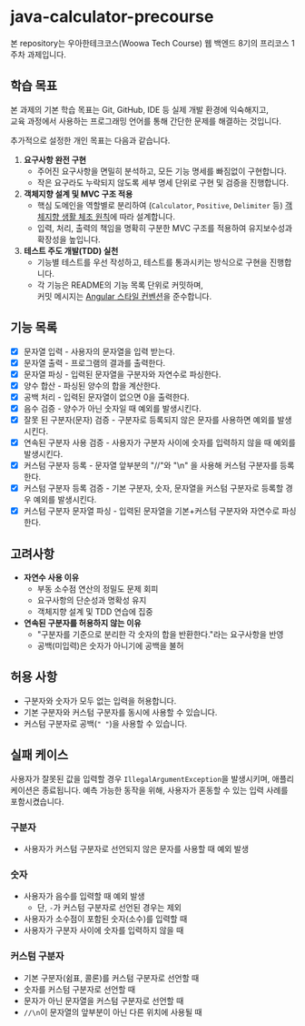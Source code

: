 # java-calculator-precourse
본 repository는 우아한테크코스(Woowa Tech Course) 웹 백엔드 8기의 프리코스 1주차 과제입니다.

## 학습 목표
본 과제의 기본 학습 목표는 Git, GitHub, IDE 등 실제 개발 환경에 익숙해지고,  
교육 과정에서 사용하는 프로그래밍 언어를 통해 간단한 문제를 해결하는 것입니다.  

추가적으로 설정한 개인 목표는 다음과 같습니다.

1. **요구사항 완전 구현**  
   - 주어진 요구사항을 면밀히 분석하고, 모든 기능 명세를 빠짐없이 구현합니다.  
   - 작은 요구라도 누락되지 않도록 세부 명세 단위로 구현 및 검증을 진행합니다.
2. **객체지향 설계 및 MVC 구조 적용**  
   - 핵심 도메인을 역할별로 분리하여 (`Calculator`, `Positive`, `Delimiter` 등) [객체지향 생활 체조 원칙](https://jaehoney.tistory.com/343)에 따라 설계합니다.  
   - 입력, 처리, 출력의 책임을 명확히 구분한 MVC 구조를 적용하여 유지보수성과 확장성을 높입니다.
3. **테스트 주도 개발(TDD) 실천**  
   - 기능별 테스트를 우선 작성하고, 테스트를 통과시키는 방식으로 구현을 진행합니다.  
   - 각 기능은 README의 기능 목록 단위로 커밋하며,  
     커밋 메시지는 [Angular 스타일 컨벤션](https://gist.github.com/stephenparish/9941e89d80e2bc58a153)을 준수합니다.

## 기능 목록
- [x] 문자열 입력 - 사용자의 문자열을 입력 받는다.
- [x] 문자열 출력 - 프로그램의 결과를 출력한다.
- [x] 문자열 파싱 - 입력된 문자열을 구분자와 자연수로 파싱한다.
- [x] 양수 합산 - 파싱된 양수의 합을 계산한다.
- [x] 공백 처리 - 입력된 문자열이 없으면 0을 출력한다.
- [x] 음수 검증 - 양수가 아닌 숫자일 때 예외를 발생시킨다.
- [x] 잘못 된 구분자(문자) 검증 - 구분자로 등록되지 않은 문자를 사용하면 예외를 발생시킨다.
- [x] 연속된 구분자 사용 검증 - 사용자가 구분자 사이에 숫자를 입력하지 않을 때 예외를 발생시킨다.
- [x] 커스텀 구분자 등록 - 문자열 앞부분의 "//"와 "\n" 을 사용해 커스텀 구분자를 등록한다.
- [x] 커스텀 구분자 등록 검증 - 기본 구분자, 숫자, 문자열을 커스텀 구분자로 등록할 경우 예외를 발생시킨다.
- [x] 커스텀 구분자 문자열 파싱 - 입력된 문자열을 기본+커스텀 구분자와 자연수로 파싱한다.

## 고려사항
- **자연수 사용 이유**
  - 부동 소수점 연산의 정밀도 문제 회피
  - 요구사항의 단순성과 명확성 유지
  - 객체지향 설계 및 TDD 연습에 집중
- **연속된 구분자를 허용하지 않는 이유**
  - "구분자를 기준으로 분리한 각 숫자의 합을 반환한다."라는 요구사항을 반영
  - 공백(미입력)은 숫자가 아니기에 공백을 불허 
    
## 허용 사항
- 구분자와 숫자가 모두 없는 입력을 허용합니다.
- 기본 구분자와 커스텀 구분자를 동시에 사용할 수 있습니다.
- 커스텀 구분자로 공백(`" "`)을 사용할 수 있습니다.

## 실패 케이스
사용자가 잘못된 값을 입력할 경우 `IllegalArgumentException`을 발생시키며, 애플리케이션은 종료됩니다.
예측 가능한 동작을 위해, 사용자가 혼동할 수 있는 입력 사례를 포함시켰습니다.

### 구분자
- 사용자가 커스텀 구분자로 선언되지 않은 문자를 사용할 때 예외 발생

### 숫자
- 사용자가 음수를 입력할 때 예외 발생  
  - 단, `-`가 커스텀 구분자로 선언된 경우는 제외
- 사용자가 소수점이 포함된 숫자(소수)를 입력할 때
- 사용자가 구분자 사이에 숫자를 입력하지 않을 때

### 커스텀 구분자
- 기본 구분자(쉼표, 콜론)를 커스텀 구분자로 선언할 때
- 숫자를 커스텀 구분자로 선언할 때
- 문자가 아닌 문자열을 커스텀 구분자로 선언할 때
- `//\n`이 문자열의 앞부분이 아닌 다른 위치에 사용될 때
